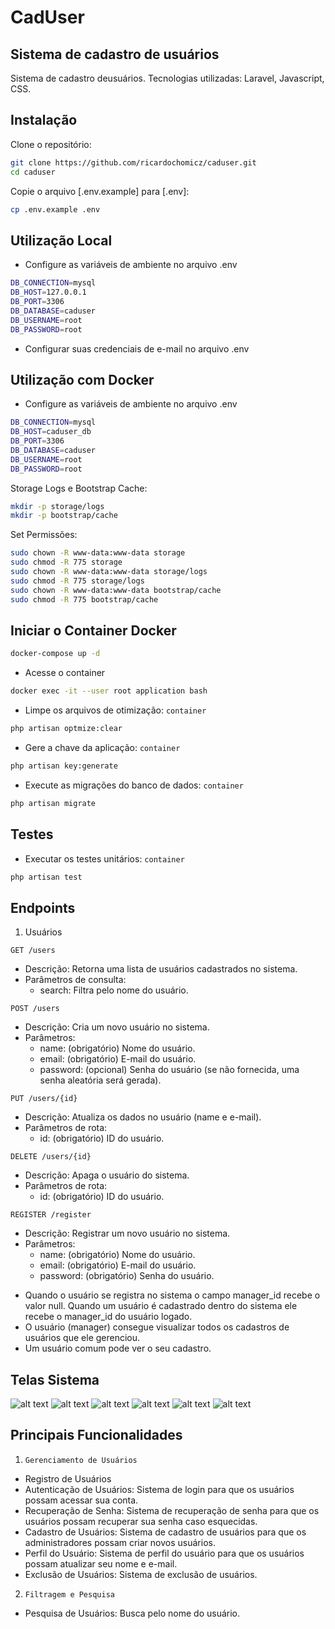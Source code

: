 # CadUser

## Sistema de cadastro de usuários

Sistema de cadastro deusuários. 
Tecnologias utilizadas: Laravel, Javascript, CSS.

## Instalação

Clone o repositório:

```bash
git clone https://github.com/ricardochomicz/caduser.git
cd caduser
```

Copie o arquivo [.env.example] para [.env]:

```bash
cp .env.example .env
```

## Utilização Local
- Configure as variáveis de ambiente no arquivo .env

```bash
DB_CONNECTION=mysql
DB_HOST=127.0.0.1
DB_PORT=3306
DB_DATABASE=caduser
DB_USERNAME=root
DB_PASSWORD=root
```

- Configurar suas credenciais de e-mail no arquivo .env

## Utilização com Docker
- Configure as variáveis de ambiente no arquivo .env

```bash
DB_CONNECTION=mysql
DB_HOST=caduser_db
DB_PORT=3306
DB_DATABASE=caduser
DB_USERNAME=root
DB_PASSWORD=root
```

Storage Logs e Bootstrap Cache:

```bash
mkdir -p storage/logs
mkdir -p bootstrap/cache
```
Set Permissões:

```bash
sudo chown -R www-data:www-data storage
sudo chmod -R 775 storage
sudo chown -R www-data:www-data storage/logs
sudo chmod -R 775 storage/logs
sudo chown -R www-data:www-data bootstrap/cache
sudo chmod -R 775 bootstrap/cache
```
## Iniciar o Container Docker

```bash
docker-compose up -d
```
- Acesse o container

```bash
docker exec -it --user root application bash
```
- Limpe os arquivos de otimização: `container`

```bash
php artisan optmize:clear
```
- Gere a chave da aplicação: `container`

```bash
php artisan key:generate
```
- Execute as migrações do banco de dados: `container`

```bash
php artisan migrate
```
## Testes

- Executar os testes unitários: `container`

```bash
php artisan test
```

## Endpoints

1. Usuários

`GET /users`
* Descrição: Retorna uma lista de usuários cadastrados no sistema.
* Parâmetros de consulta: 
    * search: Filtra pelo nome do usuário.

`POST /users`
* Descrição: Cria um novo usuário no sistema.
* Parâmetros: 
    * name: (obrigatório) Nome do usuário.
    * email: (obrigatório) E-mail do usuário.
    * password: (opcional) Senha do usuário (se não fornecida, uma senha aleatória será gerada).

`PUT /users/{id}`
* Descrição: Atualiza os dados no usuário (name e e-mail).    
* Parâmetros de rota:
    * id: (obrigatório) ID do usuário.

`DELETE /users/{id}`
* Descrição: Apaga o usuário do sistema.
* Parâmetros de rota:
    * id: (obrigatório) ID do usuário.

`REGISTER /register`
* Descrição: Registrar um novo usuário no sistema.
* Parâmetros: 
    * name: (obrigatório) Nome do usuário.
    * email: (obrigatório) E-mail do usuário.
    * password: (obrigatório) Senha do usuário.

- Quando o usuário se registra no sistema o campo manager_id recebe o valor null. Quando um usuário é cadastrado dentro do sistema ele recebe o manager_id do usuário logado. 
- O usuário (manager) consegue visualizar todos os cadastros de usuários que ele gerenciou.
- Um usuário comum pode ver o seu cadastro.

## Telas Sistema
![alt text](image.png)
![alt text](image-1.png)
![alt text](image-2.png)
![alt text](image-3.png)
![alt text](image-4.png)
![alt text](image-5.png)


## Principais Funcionalidades

1. `Gerenciamento de Usuários`
  - Registro de Usuários
  - Autenticação de Usuários: Sistema de login para que os usuários possam acessar sua conta.   
  - Recuperação de Senha: Sistema de recuperação de senha para que os usuários possam recuperar sua senha caso esquecidas.
  - Cadastro de Usuários: Sistema de cadastro de usuários para que os administradores possam criar novos usuários.
  - Perfil do Usuário: Sistema de perfil do usuário para que os usuários possam atualizar seu nome e e-mail.
  - Exclusão de Usuários: Sistema de exclusão de usuários.

2. `Filtragem e Pesquisa`
  - Pesquisa de Usuários: Busca pelo nome do usuário.



